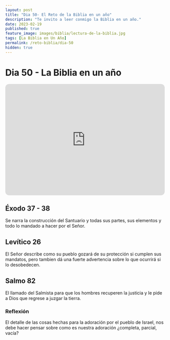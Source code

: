```yaml
---
layout: post
title: "Dia 50- El Reto de la Biblia en un año"
description: "Te invito a leer conmigo la Biblia en un año."
date: 2023-02-19
published: true
feature_image: images/biblia/lectura-de-la-biblia.jpg
tags: [La Biblia en Un Año]
permalink: /reto-biblia/dia-50
hidden: true
---
```


# Dia 50 - La Biblia en un año
<iframe style="border-radius:12px" src="https://open.spotify.com/embed/episode/4tmZABKX3jcpfqDbgEf489?utm_source=generator" width="100%" height="352" frameBorder="0" allowfullscreen="" allow="autoplay; clipboard-write; encrypted-media; fullscreen; picture-in-picture" loading="lazy"></iframe>

## Éxodo 37 - 38
Se narra la construcción del Santuario y todas sus partes, sus elementos y todo lo mandado a hacer por el Señor.

## Levítico 26
El Señor describe como su pueblo gozará de su protección si cumplen sus mandatos, pero tambien dá una fuerte advertencia sobre lo que ocurrirá si lo desobedecen.

## Salmo 82
El llamado del Salmista para que los hombres recuperen la justicia y le pide a Dios que regrese a juzgar la tierra.

### Reflexión
El detalle de las cosas hechas para la adoración por el pueblo de Israel, nos debe hacer pensar sobre como es nuestra adoración ¿completa, parcial, vacía?









